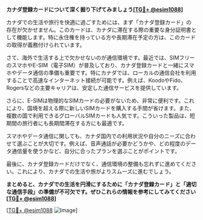 **カナダ登録カードについて深く掘り下げてみましょう[[TG💪+ @esim1088](https://t.me/s/esim1088)]**

カナダでの生活や旅行を快適に過ごすためには、まず「カナダ登録カード」の存在が欠かせません。このカードは、カナダに滞在する際の重要な身分証明書として機能します。特に永住権を持っている方や長期滞在予定の方は、このカードの取得が義務付けられています。

さて、海外で生活する上で欠かせないのが通信環境です。最近では、SIMフリーのスマホやE-SIM（電子SIM）が普及しており、カナダ登録カードと一緒にスマホやデータ通信の準備も重要です。特にカナダでは、ローカルの通信会社を利用することで高速なインターネット接続が可能です。例えば、KoodoやFido、Rogersなどの主要キャリアは、安定した通信サービスを提供しています。

さらに、E-SIMは物理的なSIMカードの必要がないため、非常に便利です。これにより、国境を超える際に新しいSIMカードを購入する手間が省けます。また、複数の国で利用できるグローバルSIMカードも人気です。こういった製品は、短期間の旅行者にも長期間滞在する方にも最適です。

スマホやデータ通信に関しても、カナダ国内での利用状況や自分のニーズに合わせて選ぶことが大切です。例えば、音声通話が必要かどうかや、どの程度のデータ通信量を使うかなど、自分に合ったプランを選ぶことがポイントです。

最後に、カナダ登録カードだけでなく、通信環境の整備も忘れずに進めてください。これにより、カナダでの生活や旅がよりスムーズに進むでしょう。

**まとめると、カナダでの生活を円滑にするために「カナダ登録カード」と「適切な通信手段」の準備が不可欠です。ぜひこれらの情報を参考にしてみてください[[TG💪+ @esim1088](https://t.me/s/esim1088)]**

[[TG💪+ @esim1088](https://t.me/s/esim1088) ![Image](https://i.postimg.cc/Y0z9fWf4/image.png)]